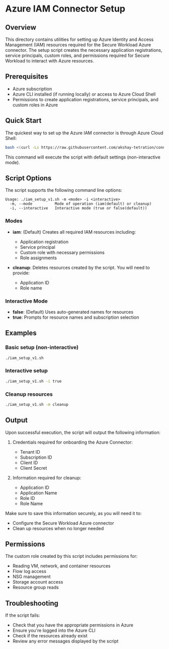 # Azure IAM Connector Setup

## Overview
This directory contains utilities for setting up Azure Identity and Access Management (IAM) resources required for the Secure Workload Azure connector. The setup script creates the necessary application registrations, service principals, custom roles, and permissions required for Secure Workload to interact with Azure resources.

## Prerequisites
- Azure subscription
- Azure CLI installed (if running locally) or access to Azure Cloud Shell
- Permissions to create application registrations, service principals, and custom roles in Azure

## Quick Start
The quickest way to set up the Azure IAM connector is through Azure Cloud Shell:

```bash
bash <(curl -Ls https://raw.githubusercontent.com/akshay-tetration/connectors/main/azure/iam_setup_v1.sh)
```

This command will execute the script with default settings (non-interactive mode).

## Script Options
The script supports the following command line options:

```
Usage: ./iam_setup_v1.sh -m <mode> -i <interactive>
  -m, --mode          Mode of operation (iam(default) or cleanup)
  -i, --interactive   Interactive mode (true or false(default))
```

### Modes
- **iam**: (Default) Creates all required IAM resources including:
  - Application registration
  - Service principal
  - Custom role with necessary permissions
  - Role assignments

- **cleanup**: Deletes resources created by the script. You will need to provide:
  - Application ID
  - Role name

### Interactive Mode
- **false**: (Default) Uses auto-generated names for resources
- **true**: Prompts for resource names and subscription selection

## Examples

### Basic setup (non-interactive)
```bash
./iam_setup_v1.sh
```

### Interactive setup
```bash
./iam_setup_v1.sh -i true
```

### Cleanup resources
```bash
./iam_setup_v1.sh -m cleanup
```

## Output
Upon successful execution, the script will output the following information:

1. Credentials required for onboarding the Azure Connector:
   - Tenant ID
   - Subscription ID
   - Client ID
   - Client Secret

2. Information required for cleanup:
   - Application ID
   - Application Name
   - Role ID
   - Role Name

Make sure to save this information securely, as you will need it to:
- Configure the Secure Workload Azure connector
- Clean up resources when no longer needed

## Permissions
The custom role created by this script includes permissions for:
- Reading VM, network, and container resources
- Flow log access
- NSG management
- Storage account access
- Resource group reads

## Troubleshooting
If the script fails:
- Check that you have the appropriate permissions in Azure
- Ensure you're logged into the Azure CLI
- Check if the resources already exist
- Review any error messages displayed by the script
